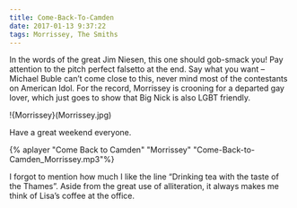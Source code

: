 ```yaml
---
title: Come-Back-To-Camden
date: 2017-01-13 9:37:22
tags: Morrissey, The Smiths
---
```

In the words of the great Jim Niesen, this one should gob-smack you! Pay attention to the pitch perfect falsetto at the end. Say what you want – Michael Buble can’t come close to this, never mind most of the contestants on American Idol. For the record, Morrissey is crooning for a departed gay lover, which just goes to show that Big Nick is also LGBT friendly.

!{Morrissey}(Morrissey.jpg)

Have a great weekend everyone.

{% aplayer "Come Back to Camden" "Morrissey" "Come-Back-to-Camden_Morrissey.mp3"%}

I forgot to mention how much I like the line “Drinking tea with the taste of the Thames”. Aside from the great use of alliteration, it always makes me think of Lisa’s coffee at the office.
